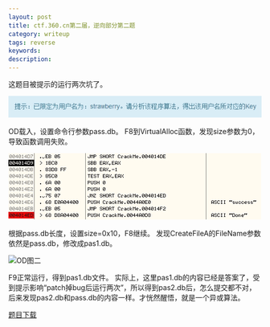 ```yaml
---
layout: post
title: ctf.360.cn第二届，逆向部分第二题
category: writeup
tags: reverse
keywords: 
description: 
---
```


这题目被提示的运行两次坑了。

![题目说明](/public/img/2014-11-26-ctf.360.cn第二届，逆向部分第一题-1.jpg)

OD载入，设置命令行参数pass.db。
F8到VirtualAlloc函数，发现size参数为0，导致函数调用失败。

![OD图一](/public/img/2014-11-26-ctf.360.cn第二届，逆向部分第一题-2.jpg)

根据pass.db长度，设置size=0x10，F8继续。
发现CreateFileA的FileName参数依然是pass.db，修改成pas1.db。

![OD图二](/public/img/2014-11-26-ctf.360.cn第二届，逆向部分第一题-3.jpg)

F9正常运行，得到pas1.db文件。
实际上，这里pas1.db的内容已经是答案了，受到提示影响“patch掉bug后运行两次”，所以得到pas2.db后，怎么提交都不对，后来发现pas2.db和pass.db的内容一样。才恍然醒悟，就是一个异或算法。

[题目下载](/public/download/2014-11-26-ctf.360.cn第二届，逆向部分第一题-Crackme.zip)